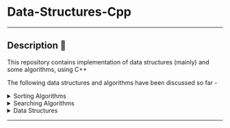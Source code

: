 # Data-Structures-Cpp

---

## Description 📝

This repository contains implementation of data structures (mainly) and some algorithms, using C++

The following data structures and algorithms have been discussed so far -

<details>
    <summary> Sorting Algorithms
    </summary>
    <ul type = "disc">
        <li>  Bubble sort (✔) </a>
        <li>  Insertion sort (✔) </a>
        <li>  Selection sort (✔) </a>
    </ul>
</details>

<details>
    <summary> Searching Algorithms
    </summary>
        <ul type = "disc">
            <li> Binary Search (✔) </a>
            <li> Linear Search (✔)</a>
        </ul>

</details>
<details>
    <summary> Data Structures
    </summary>
        <ul type = "disc">
            <details>
            <summary> Matrices </summary>
            <ul>
                <li>  Diagonal Matrix (✔) 
                <li>  Lower Triangular Matrix (✔) 
                <li>  Symmetric Matrix (✔) 
                <li>  Tridiagonal Matrix (✔) 
                <li>  Upper Triangular Matrix (✔) 
            </ul>
            </details>
            <details>
            <summary> Linked List (✔) </summary>
                <ul type = "circle">
                    <li> Sorted Singly Linked List (✔)
                    <li> Doubly Linked List (✔)
                </ul>
            </details>
            <details>
            <summary> Stack(✔) </summary>
                <ul type = "circle">
                    <li> Using array (✔)
                    <li> Using linked list (❌)
                </ul>
            </details>
        </ul>

</details>

---
